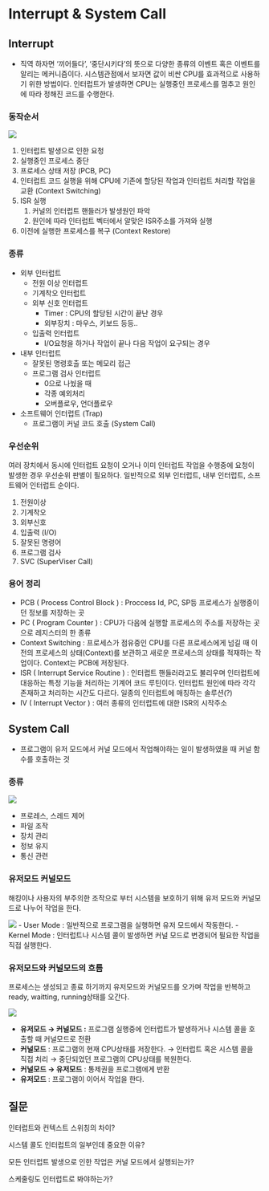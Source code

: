 # Interrupt & System Call

## Interrupt

- 직역 하자면 ‘끼어들다’, ‘중단시키다’의 뜻으로 다양한 종류의 이벤트 혹은 이벤트를 알리는 메커니즘이다. 시스템관점에서 보자면 값이 비싼 CPU를 효과적으로 사용하기 위한 방법이다. 인터럽트가 발생하면 CPU는 실행중인 프로세스를 멈추고 원인에 따라 정해진 코드를 수행한다.

### 동작순서

<img src = "https://velog.velcdn.com/images%2Fgrighth12%2Fpost%2F91795fb0-71ad-41d4-89d5-1ad2598105f7%2Fvelog%20%ED%8F%AC%EC%8A%A4%ED%8C%85%EC%9A%A9%20-%20Database%20ER%20diagram%20(crow's%20foot)%20(1).png"/>

1. 인터럽트 발생으로 인한 요청
2. 실행중인 프로세스 중단
3. 프로세스 상태 저장 (PCB, PC)
4. 인터럽트 코드 실행을 위해 CPU에 기존에 할당된 작업과 인터럽트 처리할 작업을 교환 (Context Switching)
5. ISR 실행
    1. 커널의 인터럽트 핸들러가 발생원인 파악
    2. 원인에 따라 인터럽트 벡터에서 알맞은 ISR주소를 가져와 실행
6. 이전에 실행한 프로세스를 복구 (Context Restore)

### 종류

- 외부 인터럽트
    - 전원 이상 인터럽트
    - 기계착오 인터럽트
    - 외부 신호 인터럽트
        - Timer : CPU의 할당된 시간이 끝난 경우
        - 외부장치 : 마우스, 키보드 등등..
    - 입출력 인터럽트
        - I/O요청을 하거나 작업이 끝나 다음 작업이 요구되는 경우
- 내부 인터럽트
    - 잘못된 명령호출 또는 메모리 접근
    - 프로그램 검사 인터럽트
        - 0으로 나눴을 때
        - 각종 예외처리
        - 오버플로우, 언더플로우
- 소프트웨어 인터럽트 (Trap)
    - 프로그램이 커널 코드 호출 (System Call)

### 우선순위

여러 장치에서 동시에 인터럽트 요청이 오거나 이미 인터럽트 작업을 수행중에 요청이 발생한 경우 우선순위 판별이 필요하다. 일반적으로 외부 인터럽트, 내부 인터럽트, 소프트웨어 인터럽트 순이다.

1. 전원이상
2. 기계착오
3. 외부신호
4. 입출력 (I/O)
5. 잘못된 명령어
6. 프로그램 검사
7. SVC (SuperViser Call)

### 용어 정리

- PCB ( Process Control Block ) : Proccess Id, PC, SP등 프로세스가 실행중이던 정보를 저장하는 곳
- PC ( Program Counter ) : CPU가 다음에 실행할 프로세스의 주소를 저장하는 곳으로 레지스터의 한 종류
- Context Switching : 프로세스가 점유중인 CPU를 다른 프로세스에게 넘길 때 이전의 프로세스의 상태(Context)를 보관하고 새로운 프로세스의 상태를 적재하는 작업이다. Context는 PCB에 저장된다.
- ISR ( Interrupt Service Routine ) : 인터럽트 핸들러라고도 불리우며 인터럽트에 대응하는 특정 기능을 처리하는 기계어 코드 루틴이다. 인터럽트 원인에 따라 각각 존재하고 처리하는 시간도 다르다. 일종의 인터럽트에 매칭하는 솔루션(?)
- IV ( Interrupt Vector ) : 여러 종류의 인터럽트에 대한 ISR의 시작주소

## System Call

- 프로그램이 유저 모드에서 커널 모드에서 작업해야하는 일이 발생하였을 때 커널 함수를 호출하는 것

### 종류


<img src = "https://img1.daumcdn.net/thumb/R1280x0/?scode=mtistory2&fname=https%3A%2F%2Fblog.kakaocdn.net%2Fdn%2FcA9in9%2Fbtqw9OAIYdZ%2FkKNVkBl0y9k9R3EjTNyNI0%2Fimg.png"/>

- 프로레스, 스레드 제어
- 파일 조작
- 장치 관리
- 정보 유지
- 통신 관련

### 유저모드 커널모드

해킹이나 사용자의 부주의한 조작으로 부터 시스템을 보호하기 위해 유저 모드와 커널모드로 나누어 작업을 한다.

<img src = "https://velog.velcdn.com/images%2F0mi%2Fpost%2F41d1c0b6-d718-46d4-bd4c-f65c03e7ef5e%2Fimage.png"/>
- User Mode : 일반적으로 프로그램을 실행하면 유저 모드에서 작동한다.
- Kernel Mode : 인터럽트나 시스템 콜이 발생하면 커널 모드로 변경되어 필요한 작업을 직접 실행한다.

### 유저모드와 커널모드의 흐름

프로세스는 생성되고 종료 하기까지 유저모드와 커널모드를 오가며 작업을 반복하고 ready, waitting, running상태를 오간다.



<img src = "https://t1.daumcdn.net/cfile/tistory/221F5B3F595BA50D07"/>

- **유저모드 → 커널모드 :** 프로그램 실행중에 인터럽트가 발생하거나 시스템 콜을 호출할 때 커널모드로 전환
- **커널모드** : 프로그램의 현재 CPU상태를 저장한다. → 인터럽트 혹은 시스템 콜을 직접 처리 → 중단되었던 프로그램의 CPU상태를 복원한다.
- **커널모드 → 유저모드** : 통제권을 프로그램에게 반환
- **유저모드** : 프로그램이 이어서 작업을 한다.

## 질문

인터럽트와 컨텍스트 스위칭의 차이?

시스템 콜도 인터럽트의 일부인데 중요한 이유?

모든 인터럽트 발생으로 인한 작업은 커널 모드에서 실행되는가?

스케줄링도 인터럽트로 봐야하는가?